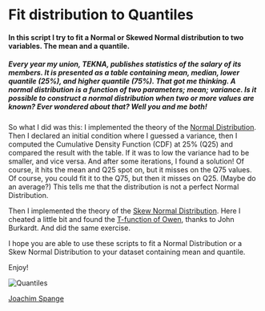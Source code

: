 # Fit distribution to Quantiles #
#### In this script I try to fit a Normal or Skewed Normal distribution to two variables. The mean and a quantile.  #####
##### Every year my union, TEKNA, publishes statistics of the salary of its members. It is presented as a table containing mean, median, lower quantile (25%), and higher quantile (75%). That got me thinking. A normal distribution is a function of two parameters; mean; variance. Is it possible to construct a normal distribution when two or more values are known? Ever wondered about that? Well you and me both! #####

So what I did was this:
I implemented the theory of the [Normal Distribution](https://en.wikipedia.org/wiki/Normal_distribution). Then I declared an initial condition where I guessed a variance, then I computed the Cumulative Density Function (CDF) at 25% (Q25) and compared the result with the table. If it was to low the variance had to be smaller, and vice versa. And after some iterations, I found a solution!
Of course, it hits the mean and Q25 spot on, but it misses on the Q75 values. Of course, you could fit it to the Q75, but then it misses on Q25. (Maybe do an average?)
This tells me that the distribution is not a perfect Normal Distribution.

Then I implemented the theory of the [Skew Normal Distribution](https://en.wikipedia.org/wiki/Skew_normal_distribution). 
Here I cheated a little bit and found the [T-function of Owen](https://people.sc.fsu.edu/~jburkardt/m_src/asa005/tfn.m), thanks to John Burkardt. And did the same exercise.

I hope you are able to use these scripts to fit a Normal Distribution or a Skew Normal Distribution to your dataset containing mean and quantile.

Enjoy!

![](Images/Quantile_of_a_Distribution.png "Quantiles")

[Joachim Spange](https://www.linkedin.com/in/joachimspange/)